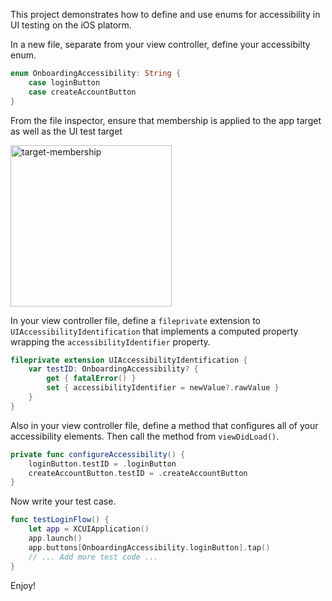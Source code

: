 This project demonstrates how to define and use enums for accessibility in UI testing on the iOS platorm.

In a new file, separate from your view controller, define your accessibilty enum.

```swift
enum OnboardingAccessibility: String {
    case loginButton
    case createAccountButton
}
```

From the file inspector, ensure that membership is applied to the app target as well as the UI test target


<img width="258" alt="target-membership" src="https://github.com/robertcrabtree/AccessibilityDemo/assets/924214/65359da9-e1f2-4878-bedc-bffd6bfda022">


In your view controller file, define a `fileprivate` extension to `UIAccessibilityIdentification` that implements a computed property wrapping the `accessibilityIdentifier` property.

```swift
fileprivate extension UIAccessibilityIdentification {
    var testID: OnboardingAccessibility? {
        get { fatalError() }
        set { accessibilityIdentifier = newValue?.rawValue }
    }
}
```

Also in your view controller file, define a method that configures all of your accessibility elements. Then call the method from `viewDidLoad()`.

```swift
private func configureAccessibility() {
    loginButton.testID = .loginButton
    createAccountButton.testID = .createAccountButton
}
```

Now write your test case.

```swift
func testLoginFlow() {
    let app = XCUIApplication()
    app.launch()
    app.buttons[OnboardingAccessibility.loginButton].tap()
    // ... Add more test code ...
}
```

Enjoy!
